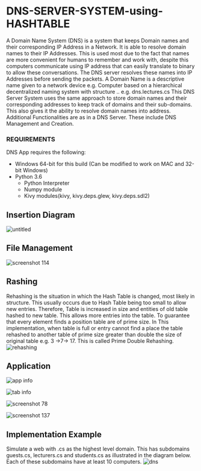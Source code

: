 # DNS-SERVER-SYSTEM-using-HASHTABLE
   A Domain Name System (DNS) is a system that keeps Domain names and their corresponding IP Address in a Network. It is able to resolve domain names to their IP Addresses. This is used most due to the fact that names are more convenient for humans to remember and work with, despite this computers communicate using IP address that can easily translate to binary to allow these conversations. The DNS server resolves these names into IP Addresses before sending the packets.
A Domain Name is a descriptive name given to a network device e.g. Computer based on a hierarchical decentralized naming system with structure <name>.<subdomain>.<upper domain> e.g. dns.lectures.cs
This DNS Server System uses the same approach to store domain names and their corresponding addresses to keep track of domains and their sub-domains. This also gives it the ability to resolve domain names into address. Additional Functionalities are as in a DNS Server. These include DNS Management and Creation.
### REQUIREMENTS
DNS App requires the following:

* Windows 64-bit for this build (Can be modified to work on MAC and 32-bit Windows)
* Python 3.6
  - Python Interpreter
  - Numpy module
  - Kivy modules(kivy, kivy.deps.glew, kivy.deps.sdl2)

## Insertion Diagram
![untitled](https://user-images.githubusercontent.com/36822517/42100389-573aaebc-7bc0-11e8-85fb-4d8346a5e5b5.png)

## File Management
![screenshot 114](https://user-images.githubusercontent.com/36822517/42100229-eea438c8-7bbf-11e8-821a-ee17d162f243.png)

## Rashing
Rehashing is the situation in which the Hash Table is changed, most likely in structure. This usually occurs due to Hash Table being too small to allow new entries. Therefore, Table is increased in size and entities of old table hashed to new table. This allows more entries into the table. To guarantee that every element finds a position table are of prime size. In This implementation, when table is full or entry cannot find a place the table rehashed to another table of prime size greater than double the size of original table e.g. 3 ->7-> 17. This is called Prime Double Rehashing.
![rehashing](https://user-images.githubusercontent.com/36822517/42100366-4b099aae-7bc0-11e8-8188-c1f7cd4795c3.png)

## Application

![app info](https://user-images.githubusercontent.com/36822517/42100379-4eba747a-7bc0-11e8-94c5-f09d48da4fc9.png)

![tab info](https://user-images.githubusercontent.com/36822517/42100359-47714aa4-7bc0-11e8-8da0-f8ae6e0bddbf.png)

![screenshot 78](https://user-images.githubusercontent.com/36822517/42100189-d3b215a8-7bbf-11e8-94ed-0fb0b6c43ca2.png)

![screenshot 137](https://user-images.githubusercontent.com/36822517/42100245-fab54832-7bbf-11e8-83bc-5e3d25ce9977.png)

## Implementation Example
 Simulate a web with .cs as the highest level domain. This has subdomains guests.cs, lecturers.cs and students.cs as illustrated in the diagram below. Each of these subdomains have at least 10 computers.
![dns](https://user-images.githubusercontent.com/36822517/42100976-04707d18-7bc2-11e8-8288-d546eee89843.png)
